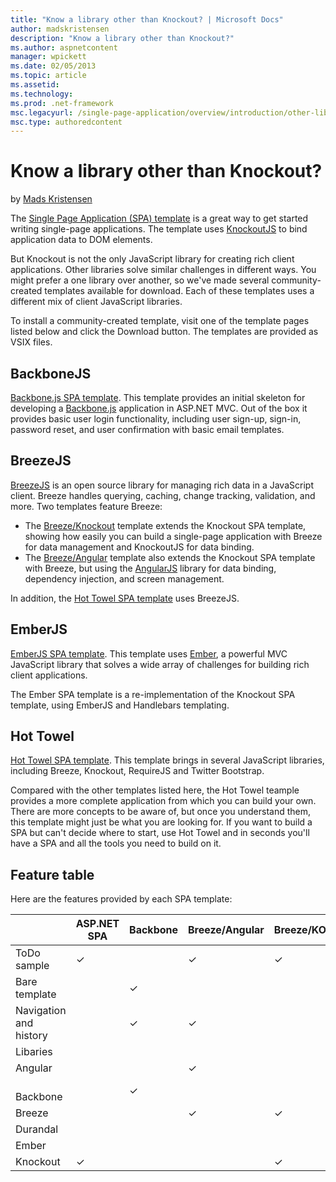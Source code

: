 ```yaml
---
title: "Know a library other than Knockout? | Microsoft Docs"
author: madskristensen
description: "Know a library other than Knockout?"
ms.author: aspnetcontent
manager: wpickett
ms.date: 02/05/2013
ms.topic: article
ms.assetid: 
ms.technology: 
ms.prod: .net-framework
msc.legacyurl: /single-page-application/overview/introduction/other-libraries
msc.type: authoredcontent
---
```

Know a library other than Knockout?
====================
by [Mads Kristensen](https://github.com/madskristensen)

The [Single Page Application (SPA) template](knockoutjs-template.md) is a great way to get started writing single-page applications. The template uses [KnockoutJS](http://knockoutjs.com/) to bind application data to DOM elements.

But Knockout is not the only JavaScript library for creating rich client applications. Other libraries solve similar challenges in different ways. You might prefer a one library over another, so we've made several community-created templates available for download. Each of these templates uses a different mix of client JavaScript libraries.

To install a community-created template, visit one of the template pages listed below and click the Download button. The templates are provided as VSIX files.

## BackboneJS

[Backbone.js SPA template](../templates/backbonejs-template.md). This template provides an initial skeleton for developing a [Backbone.js](http://backbonejs.org/) application in ASP.NET MVC. Out of the box it provides basic user login functionality, including user sign-up, sign-in, password reset, and user confirmation with basic email templates.

## BreezeJS

[BreezeJS](http://www.breezejs.com/?utm_source=ms-spa) is an open source library for managing rich data in a JavaScript client. Breeze handles querying, caching, change tracking, validation, and more. Two templates feature Breeze:

- The [Breeze/Knockout](../templates/breezeknockout-template.md) template extends the Knockout SPA template, showing how easily you can build a single-page application with Breeze for data management and KnockoutJS for data binding.
- The [Breeze/Angular](../templates/breezeangular-template.md) template also extends the Knockout SPA template with Breeze, but using the [AngularJS](http://angularjs.org) library for data binding, dependency injection, and screen management.

In addition, the [Hot Towel SPA template](../templates/hottowel-template.md) uses BreezeJS.

## EmberJS

[EmberJS SPA template](../templates/emberjs-template.md). This template uses [Ember](http://emberjs.com/), a powerful MVC JavaScript library that solves a wide array of challenges for building rich client applications.

The Ember SPA template is a re-implementation of the Knockout SPA template, using EmberJS and Handlebars templating.

## Hot Towel

[Hot Towel SPA template](../templates/hottowel-template.md). This template brings in several JavaScript libraries, including Breeze, Knockout, RequireJS and Twitter Bootstrap.

Compared with the other templates listed here, the Hot Towel teample provides a more complete application from which you can build your own. There are more concepts to be aware of, but once you understand them, this template might just be what you are looking for. If you want to build a SPA but can't decide where to start, use Hot Towel and in seconds you'll have a SPA and all the tools you need to build on it.

## Feature table

Here are the features provided by each SPA template:

|  | ASP.NET SPA | Backbone | Breeze/Angular | Breeze/KO | Ember | Hot Towel |
| --- | --- | --- | --- | --- | --- | --- |
| ToDo sample | &#10003; |  | &#10003; | &#10003; | &#10003; |  |
| Bare template |  | &#10003; |  |  |  | &#10003; |
| Navigation and history |  | &#10003; | &#10003; |  | &#10003; | &#10003; |
| Libaries |  |  |  |  |  |  |
| Angular |  |  | &#10003; |  |  |  |
| &#8195;Backbone |  | &#10003; |  |  |  |  |
| Breeze |  |  | &#10003; | &#10003; |  | &#10003; |
| Durandal |  |  |  |  |  | &#10003; |
| Ember |  |  |  |  | &#10003; |  |
| Knockout | &#10003; |  |  | &#10003; |  | &#10003; |